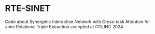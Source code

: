 # RTE-SINET
Code about Synergetic Interaction Network with Cross-task Attention for Joint Relational Triple Extraction accepted at COLING 2024
